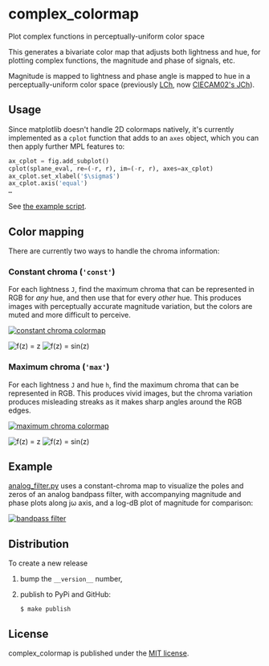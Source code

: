 # complex_colormap
Plot complex functions in perceptually-uniform color space

This generates a bivariate color map that adjusts both lightness and hue, for
plotting complex functions, the magnitude and phase of signals, etc.

Magnitude is mapped to lightness and phase angle is mapped to hue in a
perceptually-uniform color space (previously
[LCh](https://en.wikipedia.org/wiki/CIELAB_color_space#Cylindrical_model),
now 
[CIECAM02's JCh](https://en.wikipedia.org/wiki/CIECAM02#Appearance_correlates)).

## Usage

Since matplotlib doesn't handle 2D colormaps natively, it's currently implemented 
as a `cplot` function that adds to an `axes` object, which you can then apply 
further MPL features to:

```py
ax_cplot = fig.add_subplot()
cplot(splane_eval, re=(-r, r), im=(-r, r), axes=ax_cplot)
ax_cplot.set_xlabel('$\sigma$')
ax_cplot.axis('equal')
…
```

See [the example script](/examples/analog_filter.py).

## Color mapping

There are currently two ways to handle the chroma information:

### Constant chroma (`'const'`)

For each lightness `J`, find the maximum chroma that can be represented in RGB
for *any* hue, and then use that for every *other* hue. This produces images with
perceptually accurate magnitude variation, but the colors are muted and more 
difficult to perceive.

[![constant chroma colormap](https://live.staticflickr.com/4646/39058425412_67d203f0b8.jpg)](https://flic.kr/p/22vsD6N)

![f(z) = z](https://c1.staticflickr.com/5/4682/39058425052_ff82772542_o.png)
![f(z) = sin(z)](https://c1.staticflickr.com/5/4575/39058424492_3210b35fe6_o.png)

### Maximum chroma (`'max'`)
For each lightness `J` and hue `h`, find the maximum chroma that can be
represented in RGB.  This produces vivid images, but the chroma variation
produces misleading streaks as it makes sharp angles around the RGB edges.

[![maximum chroma colormap](https://live.staticflickr.com/4599/39058425252_0ea7a3f62a.jpg)](https://flic.kr/p/22vsD43)

![f(z) = z](https://c1.staticflickr.com/5/4689/39058424882_bc4d9148a9_o.png)
![f(z) = sin(z)](https://c1.staticflickr.com/5/4565/39058424742_8d33ea9f38_o.png)

## Example
[analog_filter.py](/examples/analog_filter.py) uses a constant-chroma map to 
visualize the poles and zeros of an analog bandpass filter,
with accompanying magnitude and phase plots along jω axis, and a log-dB plot of
magnitude for comparison:

[![bandpass filter](https://c1.staticflickr.com/5/4743/39109387514_b78745ecf2_z.jpg)](https://flic.kr/p/22zXQmJ)

## Distribution

To create a new release

1. bump the `__version__` number,

2. publish to PyPi and GitHub:
    ```
    $ make publish
    ```

## License

complex_colormap is published under the [MIT license](https://en.wikipedia.org/wiki/MIT_License).
